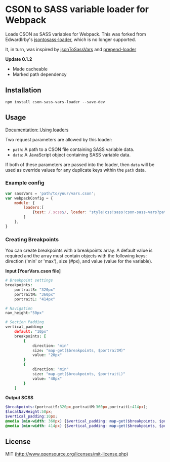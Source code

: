 
# CSON to SASS variable loader for Webpack

Loads CSON as SASS variables for Webpack. This was forked from EdwardIrby's [jsontosass-loader](https://github.com/EdwardIrby/jsontosass-loader), which is no longer supported.

It, in turn, was inspired by [jsonToSassVars](https://gist.github.com/Kasu/ea4f4861a81e626ea308) and [prepend-loader](https://gist.github.com/Kasu/29452051023ff5337bd7)

**Update 0.1.2**
- Made cacheable
- Marked path dependency

## Installation

`npm install cson-sass-vars-loader --save-dev`

## Usage

[Documentation: Using loaders](http://webpack.github.io/docs/using-loaders.html)

Two request parameters are allowed by this loader:


- `path`: A path to a CSON file containing SASS variable data.
- `data`: A JavaScript object containing SASS variable data.

If both of these parameters are passed into the loader, then `data` will be used as override values for any duplicate keys within the `path` data.

### Example config

``` javascript
var sassVars = 'path/to/your/vars.cson';
var webpackConfig = {
    module: {
        loaders:[
            {test: /.scss$/, loader: "style!css!sass!cson-sass-vars?path="+ sassVars}
        ]
    },
}

```
### Creating Breakpoints
You can create breakpoints with a breakpoints array. A default value is required and the array must contain objects with the following keys: direction ('min' or 'max'), size (#px), and value (value for the variable).

**Input [YourVars.cson file]**
``` cson
# Breakpoint settings
breakpoints:
    portraitS: "320px"
    portraitM: "360px"
    portraitL: "414px"

# Navigation
nav_height:"50px"

# Section Padding
vertical_padding:
	default: "10px"
	breakpoints: [
		{
			direction: "min"
			size: "map-get($breakpoints, $portraitM)"
			value: "20px"
		}
		{
			direction: "min"
			size: "map-get($breakpoints, $portraitL)"
			value: "40px"
		}
	]

```

**Output SCSS**
``` scss
$breakpoints:(portraitS:320px,portraitM:360px,portraitL:414px);
$localNavHeight:50px;
$vertical_padding:10px;
@media (min-width: 360px) {$vertical_padding: map-get($breakpoints, $portraitM);}
@media (min-width: 414px) {$vertical_padding: map-get($breakpoints, $portraitL);}
```


## License

MIT (http://www.opensource.org/licenses/mit-license.php)
